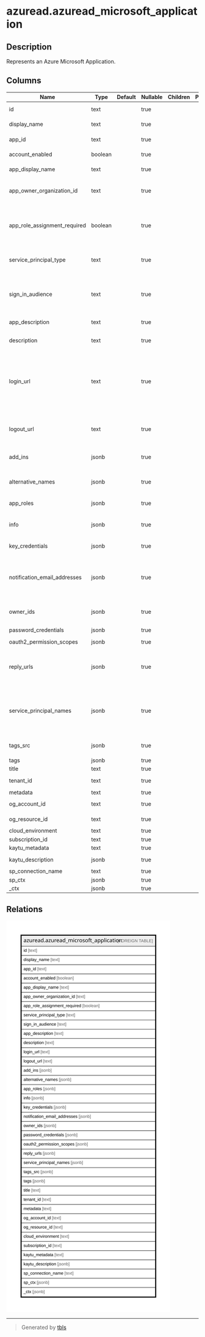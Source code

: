 # azuread.azuread_microsoft_application

## Description

Represents an Azure Microsoft Application.

## Columns

| Name | Type | Default | Nullable | Children | Parents | Comment |
| ---- | ---- | ------- | -------- | -------- | ------- | ------- |
| id | text |  | true |  |  | The unique identifier for the service principal. |
| display_name | text |  | true |  |  | The display name for the service principal. |
| app_id | text |  | true |  |  | The unique identifier for the associated application (its appId property). |
| account_enabled | boolean |  | true |  |  | true if the service principal account is enabled; otherwise, false. |
| app_display_name | text |  | true |  |  | The display name exposed by the associated application. |
| app_owner_organization_id | text |  | true |  |  | Contains the tenant id where the application is registered. This is applicable only to service principals backed by applications. |
| app_role_assignment_required | boolean |  | true |  |  | Specifies whether users or other service principals need to be granted an app role assignment for this service principal before users can sign in or apps can get tokens. The default value is false. |
| service_principal_type | text |  | true |  |  | Identifies whether the service principal represents an application, a managed identity, or a legacy application. This is set by Azure AD internally. |
| sign_in_audience | text |  | true |  |  | Specifies the Microsoft accounts that are supported for the current application. Supported values are: AzureADMyOrg, AzureADMultipleOrgs, AzureADandPersonalMicrosoftAccount, PersonalMicrosoftAccount. |
| app_description | text |  | true |  |  | The description exposed by the associated application. |
| description | text |  | true |  |  | Free text field to provide an internal end-user facing description of the service principal. |
| login_url | text |  | true |  |  | Specifies the URL where the service provider redirects the user to Azure AD to authenticate. Azure AD uses the URL to launch the application from Microsoft 365 or the Azure AD My Apps. When blank, Azure AD performs IdP-initiated sign-on for applications configured with SAML-based single sign-on. |
| logout_url | text |  | true |  |  | Specifies the URL that will be used by Microsoft's authorization service to logout an user using OpenId Connect front-channel, back-channel or SAML logout protocols. |
| add_ins | jsonb |  | true |  |  | Defines custom behavior that a consuming service can use to call an app in specific contexts. |
| alternative_names | jsonb |  | true |  |  | Used to retrieve service principals by subscription, identify resource group and full resource ids for managed identities. |
| app_roles | jsonb |  | true |  |  | The roles exposed by the application which this service principal represents. |
| info | jsonb |  | true |  |  | Basic profile information of the acquired application such as app's marketing, support, terms of service and privacy statement URLs. |
| key_credentials | jsonb |  | true |  |  | The collection of key credentials associated with the service principal. |
| notification_email_addresses | jsonb |  | true |  |  | Specifies the list of email addresses where Azure AD sends a notification when the active certificate is near the expiration date. This is only for the certificates used to sign the SAML token issued for Azure AD Gallery applications. |
| owner_ids | jsonb |  | true |  |  | Id of the owners of the application. The owners are a set of non-admin users who are allowed to modify this object. |
| password_credentials | jsonb |  | true |  |  | Represents a password credential associated with a service principal. |
| oauth2_permission_scopes | jsonb |  | true |  |  | The published permission scopes. |
| reply_urls | jsonb |  | true |  |  | The URLs that user tokens are sent to for sign in with the associated application, or the redirect URIs that OAuth 2.0 authorization codes and access tokens are sent to for the associated application. |
| service_principal_names | jsonb |  | true |  |  | Contains the list of identifiersUris, copied over from the associated application. Additional values can be added to hybrid applications. These values can be used to identify the permissions exposed by this app within Azure AD. |
| tags_src | jsonb |  | true |  |  | Custom strings that can be used to categorize and identify the service principal. |
| tags | jsonb |  | true |  |  | A map of tags for the resource. |
| title | text |  | true |  |  | Title of the resource. |
| tenant_id | text |  | true |  |  | The Azure Tenant ID where the resource is located. |
| metadata | text |  | true |  |  | Metadata of the Azure resource |
| og_account_id | text |  | true |  |  | The Platform Account ID in which the resource is located. |
| og_resource_id | text |  | true |  |  | The unique ID of the resource in opengovernance. |
| cloud_environment | text |  | true |  |  |  |
| subscription_id | text |  | true |  |  |  |
| kaytu_metadata | text |  | true |  |  |  |
| kaytu_description | jsonb |  | true |  |  | The full model description of the resource |
| sp_connection_name | text |  | true |  |  | Steampipe connection name. |
| sp_ctx | jsonb |  | true |  |  | Steampipe context in JSON form. |
| _ctx | jsonb |  | true |  |  | Steampipe context in JSON form. |

## Relations

![er](azuread.azuread_microsoft_application.svg)

---

> Generated by [tbls](https://github.com/k1LoW/tbls)
